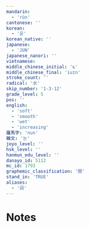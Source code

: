 ```yaml
---
mandarin:
  - 'rùn'
cantonese: ''
korean:
  - '윤'
korean_native: ''
japanese:
  - 'JUN'
japanese_nanori: ''
vietnamese:
middle_chinese_initial: 'ȵ'
middle_chinese_final: 'iuɪn'
stroke_count: ''
radical: '水'
skip_number: '1-3-12'
grade_level: 5
pos: ''
english:
  - 'soft'
  - 'smooth'
  - 'wet'
  - 'increasing'
羅馬字: 'nun'
韓文: '눈'
joyo_level: ''
hsk_level: ''
hanmun_edu_level: ''
danayo_id: 5112
mc_id: 1793
graphemic_classification: '閏'
stand_in: 'TRUE'
aliases:
  - '润'
---
```


# Notes
